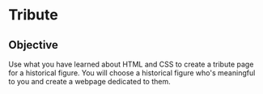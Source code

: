 # Tribute

## Objective
Use what you have learned about HTML and CSS to create a tribute page for a historical figure. You will choose a historical figure who's meaningful to you and create a webpage dedicated to them. 
